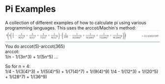 # Pi Examples
A collection of different examples of how to calculate pi using various programming languages.
This uses the arccot/Machin's method:\
![The arccot method](./339F1A71-6315-4921-BED8-3755C2BCFE01.jpeg)
You do arccot(5)-arccot(365)\
arccot:\
1/n - 1/(3n^3) + 1/(5n^5) ...

So for n = 4:\
1/4 - 1/(3(4)^3) + 1/(5(4)^5) + 1/(7(4)^7) + 1/(9(4)^9)
1/4 - 1/(12^3) + 1/(20^5) + 1/(28^7) + 1/(36^9)
